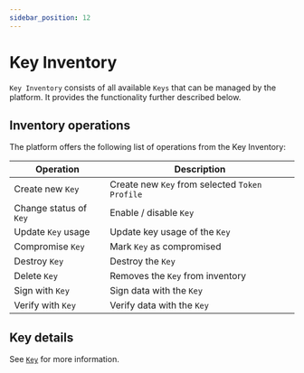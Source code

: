```yaml
---
sidebar_position: 12
---
```


# Key Inventory

`Key Inventory` consists of all available `Keys` that can be managed by the platform.
It provides the functionality further described below.

## Inventory operations

The platform offers the following list of operations from the Key Inventory:

| Operation              | Description                                    |
|------------------------|------------------------------------------------|
| Create new `Key`       | Create new `Key` from selected `Token Profile` |
| Change status of `Key` | Enable / disable `Key`                         |
| Update `Key` usage     | Update key usage of the `Key`                  |
| Compromise `Key`       | Mark `Key` as compromised                      |
| Destroy `Key`          | Destroy the `Key`                              |
| Delete `Key`           | Removes the `Key` from inventory               |
| Sign with `Key`        | Sign data with the `Key`                       |
| Verify with `Key`      | Verify data with the `Key`                     |

## Key details

See [`Key`](../core-components/key.md) for more information.
